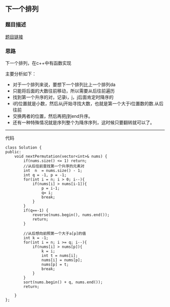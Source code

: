 ## 下一个排列

### 题目描述

[题目链接](https://leetcode.cn/problems/next-permutation/solutions/80560/xia-yi-ge-pai-lie-suan-fa-xiang-jie-si-lu-tui-dao-/)

### 思路

下一个排列，在c++中有函数实现

主要分析如下：

  - 对于一个排列来说，要想下一个排列比上一个排列da
  - 只能将后面的大数往前移动，所以需要从后往前遍历
  - 找到第一个升序的对，记录i，j，j后面肯定时降序的
  - i的位置就是小数，然后从j开始寻找大数，也就是第一个大于i位置数的数.从后往前
  - 交换两者的位置，然后再把j到end升序。
  - 还有一种特殊情况就是序列整个为降序序列，这时候只要翻转就可以了。
---
代码
```
class Solution {
public:
    void nextPermutation(vector<int>& nums) {
        if(nums.size() <= 1) return;
        //从后往前查找第一个升序的元素对
        int  n  = nums.size() - 1;
        int q = -1, p = -1;
        for(int i = n; i > 0; i--){
            if(nums[i] > nums[i-1]){
                p = i-1;
                q= i;
                break;
            }
        }
        if(q==-1) {
            reverse(nums.begin(), nums.end());
            return;
        }

        //从后想向前照第一个大于a[p]的值
        int k = -1;
        for(int i = n; i >= q; i--){
            if(nums[i] > nums[p]){
                k = i;
                int t = nums[i];
                nums[i] = nums[p];
                nums[p] = t;
                break;
            }
        }
        sort(nums.begin() + q, nums.end());
        return;

    }
};
```
